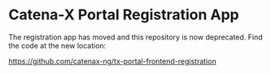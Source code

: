 # Catena-X Portal Registration App

The registration app has moved and this repository is now deprecated.
Find the code at the new location:

https://github.com/catenax-ng/tx-portal-frontend-registration

